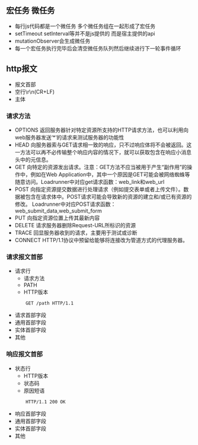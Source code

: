 ## 宏任务 微任务
  - 每行js代码都是一个微任务 多个微任务组在一起形成了宏任务   
  - setTimeout setInterval等并不是js提供的 而是宿主提供的api   
  - mutationObserver会生成微任务   
  - 每一个宏任务执行完毕后会清空微任务队列然后继续进行下一轮事件循环
## http报文

- 报文首部
- 空行\r\n(CR+LF)
- 主体
### 请求方法
- OPTIONS
返回服务器针对特定资源所支持的HTTP请求方法，也可以利用向web服务器发送‘*’的请求来测试服务器的功能性
- HEAD
向服务器索与GET请求相一致的响应，只不过响应体将不会被返回。这一方法可以再不必传输整个响应内容的情况下，就可以获取包含在响应小消息头中的元信息。
- GET
向特定的资源发出请求。注意：GET方法不应当被用于产生“副作用”的操作中，例如在Web Application中，其中一个原因是GET可能会被网络蜘蛛等随意访问。Loadrunner中对应get请求函数：web_link和web_url
- POST
向指定资源提交数据进行处理请求（例如提交表单或者上传文件）。数据被包含在请求体中。POST请求可能会导致新的资源的建立和/或已有资源的修改。 Loadrunner中对应POST请求函数：web_submit_data,web_submit_form
- PUT
向指定资源位置上传其最新内容
- DELETE
请求服务器删除Request-URL所标识的资源
- TRACE
回显服务器收到的请求，主要用于测试或诊断
- CONNECT
HTTP/1.1协议中预留给能够将连接改为管道方式的代理服务器。
### 请求报文首部
- 请求行
    - 请求方法
    - PATH
    - HTTP版本
    ```
        GET /path HTTP/1.1
    ```
- 请求首部字段
- 通用首部字段
- 实体首部字段
- 其他

### 响应报文首部
- 状态行
    - HTTP版本
    - 状态码
    - 原因短语
    ```
        HTTP/1.1 200 OK
    ```
- 响应首部字段
- 通用首部字段
- 实体首部字段
- 其他
